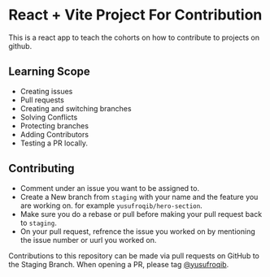 # React + Vite Project For Contribution
This is a react app to teach the cohorts on how to contribute to projects on github. 

## Learning Scope
- Creating issues
- Pull requests
- Creating and switching branches
- Solving Conflicts
- Protecting branches
- Adding Contributors
- Testing a PR locally.

## Contributing
- Comment under an issue you want to be assigned to.
- Create a New branch from `staging` with your name and the feature you are working on. for example
  `yusufroqib/hero-section`.
- Make sure you do a rebase or pull before making your pull request back to `staging`.
- On your pull request, refrence the issue you worked on by mentioning the issue number or uurl you worked on.

  
Contributions to this repository can be made via pull requests on GitHub to the Staging Branch. When opening a PR, please tag
[@yusufroqib](https://github.com/yusufroqib).

